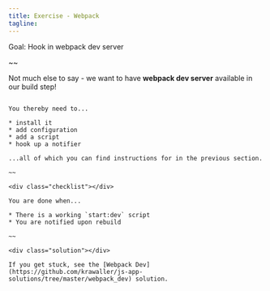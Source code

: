 ```yaml
---
title: Exercise - Webpack
tagline: 
---
```


<div class="goal"></div>

Goal: Hook in webpack dev server

~~

Not much else to say - we want to have **webpack dev server** available in our build step!

~~~

You thereby need to...

* install it
* add configuration
* add a script
* hook up a notifier

...all of which you can find instructions for in the previous section.

~~

<div class="checklist"></div>

You are done when...

* There is a working `start:dev` script
* You are notified upon rebuild

~~

<div class="solution"></div>

If you get stuck, see the [Webpack Dev](https://github.com/krawaller/js-app-solutions/tree/master/webpack_dev) solution.
